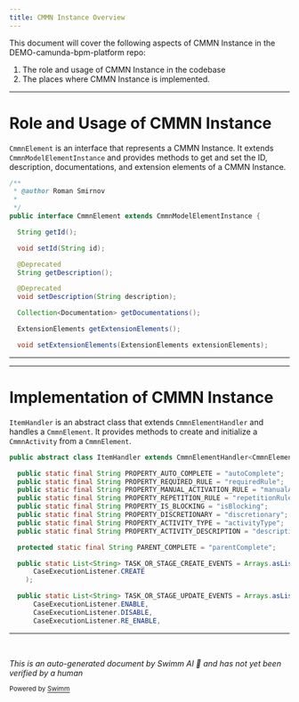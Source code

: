 ```yaml
---
title: CMMN Instance Overview
---
```

This document will cover the following aspects of CMMN Instance in the DEMO-camunda-bpm-platform repo:

1. The role and usage of CMMN Instance in the codebase
2. The places where CMMN Instance is implemented.

<SwmSnippet path="/model-api/cmmn-model/src/main/java/org/camunda/bpm/model/cmmn/instance/CmmnElement.java" line="21">

---

# Role and Usage of CMMN Instance

`CmmnElement` is an interface that represents a CMMN Instance. It extends `CmmnModelElementInstance` and provides methods to get and set the ID, description, documentations, and extension elements of a CMMN Instance.

```java
/**
 * @author Roman Smirnov
 *
 */
public interface CmmnElement extends CmmnModelElementInstance {

  String getId();

  void setId(String id);

  @Deprecated
  String getDescription();

  @Deprecated
  void setDescription(String description);

  Collection<Documentation> getDocumentations();

  ExtensionElements getExtensionElements();

  void setExtensionElements(ExtensionElements extensionElements);
```

---

</SwmSnippet>

<SwmSnippet path="/engine/src/main/java/org/camunda/bpm/engine/impl/cmmn/handler/ItemHandler.java" line="79">

---

# Implementation of CMMN Instance

`ItemHandler` is an abstract class that extends `CmmnElementHandler` and handles a `CmmnElement`. It provides methods to create and initialize a `CmmnActivity` from a `CmmnElement`.

```java
public abstract class ItemHandler extends CmmnElementHandler<CmmnElement, CmmnActivity> {

  public static final String PROPERTY_AUTO_COMPLETE = "autoComplete";
  public static final String PROPERTY_REQUIRED_RULE = "requiredRule";
  public static final String PROPERTY_MANUAL_ACTIVATION_RULE = "manualActivationRule";
  public static final String PROPERTY_REPETITION_RULE = "repetitionRule";
  public static final String PROPERTY_IS_BLOCKING = "isBlocking";
  public static final String PROPERTY_DISCRETIONARY = "discretionary";
  public static final String PROPERTY_ACTIVITY_TYPE = "activityType";
  public static final String PROPERTY_ACTIVITY_DESCRIPTION = "description";

  protected static final String PARENT_COMPLETE = "parentComplete";

  public static List<String> TASK_OR_STAGE_CREATE_EVENTS = Arrays.asList(
      CaseExecutionListener.CREATE
    );

  public static List<String> TASK_OR_STAGE_UPDATE_EVENTS = Arrays.asList(
      CaseExecutionListener.ENABLE,
      CaseExecutionListener.DISABLE,
      CaseExecutionListener.RE_ENABLE,
```

---

</SwmSnippet>

&nbsp;

*This is an auto-generated document by Swimm AI 🌊 and has not yet been verified by a human*

<SwmMeta version="3.0.0" repo-id="Z2l0aHViJTNBJTNBREVNTy1jYW11bmRhLWJwbS1wbGF0Zm9ybSUzQSUzQXN3aW1taW8=" repo-name="DEMO-camunda-bpm-platform"><sup>Powered by [Swimm](/)</sup></SwmMeta>
